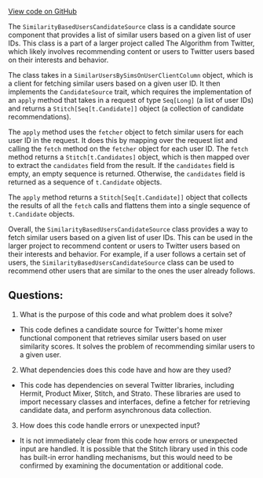 [View code on GitHub](https://github.com/misbahsy/the-algorithm/home-mixer/server/src/main/scala/com/twitter/home_mixer/functional_component/candidate_source/SimilarityBasedUsersCandidateSource.scala)

The `SimilarityBasedUsersCandidateSource` class is a candidate source component that provides a list of similar users based on a given list of user IDs. This class is a part of a larger project called The Algorithm from Twitter, which likely involves recommending content or users to Twitter users based on their interests and behavior.

The class takes in a `SimilarUsersBySimsOnUserClientColumn` object, which is a client for fetching similar users based on a given user ID. It then implements the `CandidateSource` trait, which requires the implementation of an `apply` method that takes in a request of type `Seq[Long]` (a list of user IDs) and returns a `Stitch[Seq[t.Candidate]]` object (a collection of candidate recommendations).

The `apply` method uses the `fetcher` object to fetch similar users for each user ID in the request. It does this by mapping over the request list and calling the `fetch` method on the `fetcher` object for each user ID. The `fetch` method returns a `Stitch[t.Candidates]` object, which is then mapped over to extract the `candidates` field from the result. If the `candidates` field is empty, an empty sequence is returned. Otherwise, the `candidates` field is returned as a sequence of `t.Candidate` objects.

The `apply` method returns a `Stitch[Seq[t.Candidate]]` object that collects the results of all the `fetch` calls and flattens them into a single sequence of `t.Candidate` objects.

Overall, the `SimilarityBasedUsersCandidateSource` class provides a way to fetch similar users based on a given list of user IDs. This can be used in the larger project to recommend content or users to Twitter users based on their interests and behavior. For example, if a user follows a certain set of users, the `SimilarityBasedUsersCandidateSource` class can be used to recommend other users that are similar to the ones the user already follows.
## Questions: 
 1. What is the purpose of this code and what problem does it solve? 
- This code defines a candidate source for Twitter's home mixer functional component that retrieves similar users based on user similarity scores. It solves the problem of recommending similar users to a given user.

2. What dependencies does this code have and how are they used? 
- This code has dependencies on several Twitter libraries, including Hermit, Product Mixer, Stitch, and Strato. These libraries are used to import necessary classes and interfaces, define a fetcher for retrieving candidate data, and perform asynchronous data collection.

3. How does this code handle errors or unexpected input? 
- It is not immediately clear from this code how errors or unexpected input are handled. It is possible that the Stitch library used in this code has built-in error handling mechanisms, but this would need to be confirmed by examining the documentation or additional code.